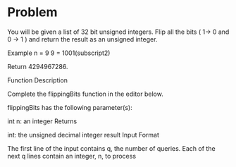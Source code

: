 # Problem

You will be given a list of 32 bit unsigned integers. Flip all the bits ( 1-> 0 and 0 -> 1 ) and return the result as an unsigned integer.

Example
n = 9
9 = 1001(subscript2)

Return  4294967286.

Function Description

Complete the flippingBits function in the editor below.

flippingBits has the following parameter(s):

int n: an integer
Returns

int: the unsigned decimal integer result
Input Format

The first line of the input contains q, the number of queries.
Each of the next q lines contain an integer, n, to process
